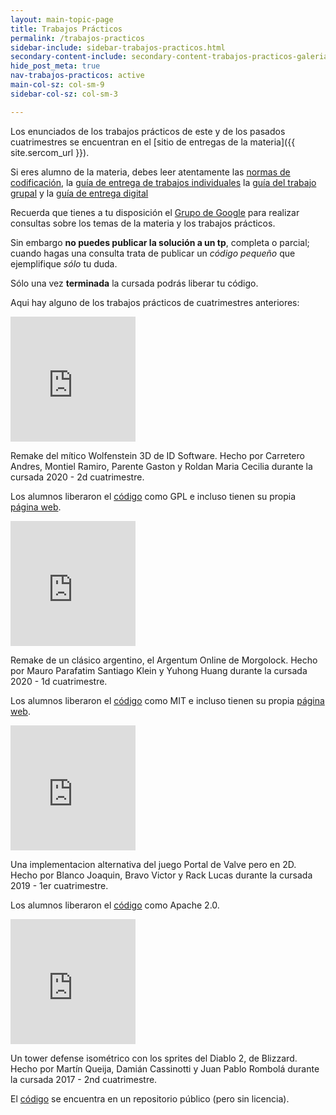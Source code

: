 ```yaml
---
layout: main-topic-page
title: Trabajos Prácticos
permalink: /trabajos-practicos
sidebar-include: sidebar-trabajos-practicos.html
secondary-content-include: secondary-content-trabajos-practicos-galeria.html
hide_post_meta: true
nav-trabajos-practicos: active
main-col-sz: col-sm-9
sidebar-col-sz: col-sm-3

---
```


Los enunciados de los trabajos prácticos de este y de los pasados
cuatrimestres se encuentran en el [sitio de entregas de la materia]({{ site.sercom_url }}).

Si eres alumno de la materia, debes leer atentamente las
<a href="/normas-cpplint" target="_self">normas de codificación</a>,
la <a href="/guia-entregas-tp-individual" target="_self">guía de entrega de trabajos individuales</a>
la <a href="/guia-entregas-tp-final" target="_self">guía del trabajo grupal</a>
y la <a href="/guia-electronica" target="_self">guía de entrega digital</a>

Recuerda que tienes a tu disposición el
[Grupo de Google](https://groups.google.com/forum/#!forum/tallerdeprogramacion)
para realizar consultas sobre los temas de la materia y los trabajos prácticos.

Sin embargo **no puedes publicar la solución a un tp**, completa o parcial;
cuando hagas una consulta trata de publicar un *código pequeño* que ejemplifique
*sólo* tu duda.

Sólo una vez **terminada** la cursada podrás liberar tu código.

Aqui hay alguno de los trabajos prácticos de cuatrimestres anteriores:

<div class="container marketing">
  <div class="row">
    <div class="col-md-4">
    <iframe width="200" height="200" src="https://www.youtube.com/embed/qZ-HH_SZ9NI" title="YouTube video player" frameborder="0" allow="accelerometer; clipboard-write; encrypted-media; gyroscope; picture-in-picture" allowfullscreen></iframe>
      <p>Remake del mítico Wolfenstein 3D de ID Software. Hecho por 
Carretero Andres,
Montiel Ramiro,
Parente Gaston y
Roldan Maria Cecilia
durante la cursada 2020 - 2d cuatrimestre.
</p>
<p>Los alumnos liberaron el <a href="https://github.com/ramaMont/taller-tp-grupal">código</a> como GPL e incluso tienen
su propia <a href="https://ramamont.github.io/taller-tp-grupal/">página web</a>.</p>
    </div>
    <div class="col-md-4">
<iframe width="200" height="200" src="https://www.youtube.com/embed/okrdMPxOTbg" title="YouTube video player" frameborder="0" allow="accelerometer; clipboard-write; encrypted-media; gyroscope; picture-in-picture" allowfullscreen></iframe>
      <p>Remake de un clásico argentino, el Argentum Online de Morgolock. Hecho por 
Mauro Parafatim
Santiago Klein y
Yuhong Huang
durante la cursada 2020 - 1d cuatrimestre.
</p>
<p>Los alumnos liberaron el <a href="https://github.com/mauro7x/argentum">código</a> como MIT e incluso tienen
su propia <a href="https://mauro7x.github.io/argentum/">página web</a>.</p>
    </div>
    <div class="col-md-4">
<iframe width="200" height="200" src="https://www.youtube.com/embed/zYuNiUTCyk0" title="YouTube video player" frameborder="0" allow="accelerometer; clipboard-write; encrypted-media; gyroscope; picture-in-picture" allowfullscreen></iframe>
      <p>Una implementacion alternativa del juego Portal de Valve pero en 2D. Hecho por 
Blanco Joaquin,
Bravo Victor y
Rack Lucas
durante la cursada 2019 - 1er cuatrimestre.
</p>
<p>Los alumnos liberaron el <a href="https://github.com/mechanix97/Portal-Taller-de-Programacion-9508-FIUBA/">código</a> como Apache 2.0.</p>
    </div>
  </div>


  <div class="row">
    <div class="col-md-4">
<iframe width="200" height="200" src="https://www.youtube.com/embed/RLAoDbgdZdY" title="YouTube video player" frameborder="0" allow="accelerometer; clipboard-write; encrypted-media; gyroscope; picture-in-picture" allowfullscreen></iframe>
      <p>Un tower defense isométrico con los sprites del Diablo 2, de Blizzard. Hecho por 
Martín Queija,
Damián Cassinotti y
Juan Pablo Rombolá
durante la cursada 2017 - 2nd cuatrimestre.
</p>
<p>El <a href="https://github.com/JuampiRombola/TowerDefense">código</a> se encuentra en un repositorio público (pero sin licencia).</p>
    </div>
    <div class="col-md-4">
    </div>
    <div class="col-md-4">
    </div>
  </div>
</div>
